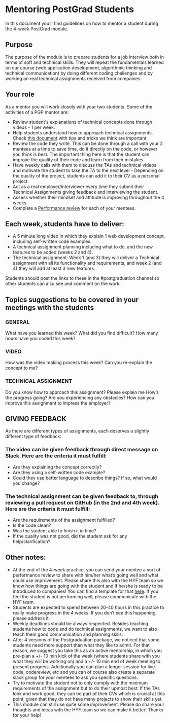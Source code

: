 # Mentoring PostGrad Students

In this document you’ll find guidelines on how to mentor a student during the 4-week PostGrad module.

## Purpose
The purpose of the module is to prepare students for a job interview both in terms of soft and technical skills. They will repeat the fundamentals learned on our course (web application development, algorithmic thinking and technical communication) by doing different coding challenges and by working on real technical assignments received from companies.

## Your role
As a mentor you will work closely with your two students. Some of the activities of a PGP mentor are:
- Review student's explanations of technical concepts done through videos - 1 per week. 
- Help students understand how to approach technical assignments. Check [this document](https://github.com/riccardobevilacqua/technical-assignment-tips) with tips and tricks we think are important.
- Review the code they write. This can be done through a call with your 2 mentees at a time to save time, do it directly on the code, or however you think is best. The important thing here is that the student can improve the quality of their code and learn from their mistakes.
- Have weekly calls with them to discuss the TAs and technical videos and motivate the student to take the TA to the next level - Depending on the quality of the project, students can add it to their CV as a personal project.
- Act as a real employer/interviewer every time they submit their Technical Assignments giving feedback and interviewing the student.
- Assess whether their mindset and attitude is improving throughout the 4 weeks
- Complete a [Performance review](https://docs.google.com/document/d/11X69WKezQn7X3TYW14RoV6RDiJM-G0HEhX7jT5ddDVo/copy) for each of your mentees.

## Each week, students have to deliver:

- A 5 minute long video in which they explain 1 web development concept, including self-written code examples.
- A technical assignment planning including what to do, and the new features to be added (weeks 2 and 4).
- The technical assignment: Week 1 (and 3) they will deliver a Technical assignment with all its functionality and requirements, and week 2 (and 4) they will add at least 3 new features.

Students should post the links to these in the #postgraduation channel so other students can also see and comment on the work.

## Topics suggestions to be covered in your meetings with the students
	
### GENERAL
What have you learned this week?
What did you find difficult?
How many hours have you coded this week?

### VIDEO
How was the video making process this week?
Can you re-explain the concept to me?

### TECHNICAL ASSIGNMENT
Do you know how to approach this assignment? Please explain me
How’s the progress going?
Are you experiencing any obstacles?
How can you improve this assignment to impress the employer?

## GIVING FEEDBACK
As there are different types of assignments, each deserves a slightly different type of feedback:

### The video can be given feedback through direct message on Slack. Here are the criteria it must fulfill:
- Are they explaining the concept correctly?
- Are they using a self-written code example?
- Could they use better language to describe things? If so, what would you change?

### The technical assignment can be given feedback to, through reviewing a pull request on GitHub (in the 2nd and 4th week). Here are the criteria it must fulfill:
- Are the requirements of the assignment fulfilled?
- Is the code clean?
- Was the student able to finish it in time?
- If the quality was not good, did the student ask for any help/clarification?

## Other notes:
- At the end of the 4-week practice, you can send your mentee a sort of performance review to share with him/her what’s going well and what could use improvement. Please share this also with the HYF team so we know how things are going with the student and if he/she is ready to be introduced to companies! You can find a template for that [here](https://docs.google.com/document/d/11X69WKezQn7X3TYW14RoV6RDiJM-G0HEhX7jT5ddDVo/copy). If you feel the student is not performing well, please communicate with the HYF team.
- Students are expected to spend between 20-40 hours in this practice to really make progress in the 4 weeks. If you don’t see this happening, please address it.
- Weekly deadlines should be always respected. Besides teaching students how to code and do technical assignments, we want to also teach them good communication and planning skills.
- After 4 versions of the Postgraduation package, we noticed that some students need more support than what they like to admit. For that reason, we suggest you take this as an active mentorship, in which you pre-plan a +/- 10 min kick of the week (where students share with you what they will be working on) and a  +/- 10 min end of week meeting to present progress. Additionally you can plan a longer session for live code, codereview, etc and you can of course also create a separate slack group for your mentees to ask you specific questions.
- Try to motivate the student not to only comply with the minimum requirements of the assignment but to do their upmost best. If the TAs look and work good, they can be part of their CVs which is crucial at this point, given that they do not have many projects to show their skills yet.
- This module can still use quite some improvement. Please do share your thoughts and ideas with the HYF team so we can make it better! Thanks for your help!
